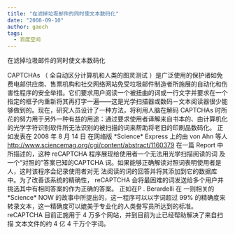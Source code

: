 ```yaml
---
title: "在滤掉垃圾邮件的同时使文本数码化"
date: "2008-09-10"
author: gaoch
tags:
  - 百度空间
---
```


在滤掉垃圾邮件的同时使文本数码化

CAPTCHAs （ 全自动区分计算机和人类的图灵测试
）是广泛使用的保护诸如免费电邮供应商、售票机构和社交网络网站免受垃圾邮件制造者所施展的自动化和伤害性程序的安全举措。它们要求用户阅读一个被扭曲的词或一行文字并要求在一个指定的框子内重新将其再打字一遍——这是光学扫描器或数码－文本阅读器很少能够做到的。现在，研究人员设计了一种方法，将利用人脑在解码
CAPTCHAs
时所花的努力用于另外一种有益的用途：通过要求使用者译解来自书本的、由计算机化的光学字符识别软件所无法识别的被扫描的词来帮助将老旧的印刷品数码化。
正如发表在 2008 年 8 月 14 日 在网络版 \*Science\* Express 上的由 von
Ahn 等人 <http://www.sciencemag.org/cgi/content/abstract/1160379> 在一篇
Report 中所描述的，这种 reCAPTCHA 程序展现给使用者一个无法用光学扫描阅读的词
及一个“对照的”答案已知的CAPTCHA
词。如果能够正确解读对照词表明使用者是人，这时该程序会纪录使用者对无
法阅读的词的回答并将其添加到它的数据库中。为了改善该系统的精确性，
reCAPTCHA 会将最困难的词发送给多个用户并挑选其中有相同答案的作为正确的答案。
正如在P . Berardelli 在
一则相关的\*Science\* NOW 的故事中所提出的，这一程序可以以字词超过 99% 
的精确度来转录文本，这一精确度可以媲美于专业化的人类誊写员所达到的标准。
reCAPTCHA 目前正施用于 4 万多个网站，并到目前为止已经帮助解决了来自扫描
文本文件的约 4 亿 4 千万个字词。
